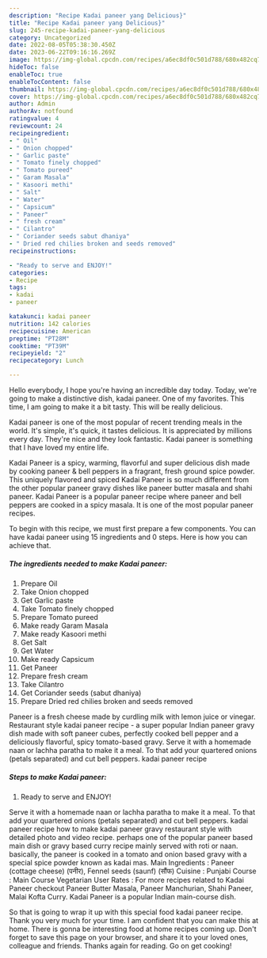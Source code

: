 ```yaml
---
description: "Recipe Kadai paneer yang Delicious}"
title: "Recipe Kadai paneer yang Delicious}"
slug: 245-recipe-kadai-paneer-yang-delicious
category: Uncategorized
date: 2022-08-05T05:38:30.450Z
date: 2023-06-22T09:16:16.269Z
image: https://img-global.cpcdn.com/recipes/a6ec8df0c501d788/680x482cq70/kadai-paneer-recipe-main-photo.jpg
hideToc: false
enableToc: true
enableTocContent: false
thumbnail: https://img-global.cpcdn.com/recipes/a6ec8df0c501d788/680x482cq70/kadai-paneer-recipe-main-photo.jpg
cover: https://img-global.cpcdn.com/recipes/a6ec8df0c501d788/680x482cq70/kadai-paneer-recipe-main-photo.jpg
author: Admin
authorAv: notfound
ratingvalue: 4
reviewcount: 24
recipeingredient:
- " Oil"
- " Onion chopped"
- " Garlic paste"
- " Tomato finely chopped"
- " Tomato pureed"
- " Garam Masala"
- " Kasoori methi"
- " Salt"
- " Water"
- " Capsicum"
- " Paneer"
- " fresh cream"
- " Cilantro"
- " Coriander seeds sabut dhaniya"
- " Dried red chilies broken and seeds removed"
recipeinstructions:

- "Ready to serve and ENJOY!"
categories:
- Recipe
tags:
- kadai
- paneer

katakunci: kadai paneer 
nutrition: 142 calories
recipecuisine: American
preptime: "PT28M"
cooktime: "PT39M"
recipeyield: "2"
recipecategory: Lunch

---
```



Hello everybody, I hope you're having an incredible day today. Today, we're going to make a distinctive dish, kadai paneer. One of my favorites. This time, I am going to make it a bit tasty. This will be really delicious.

Kadai paneer is one of the most popular of recent trending meals in the world. It's simple, it's quick, it tastes delicious. It is appreciated by millions every day. They're nice and they look fantastic. Kadai paneer is something that I have loved my entire life.

Kadai Paneer is a spicy, warming, flavorful and super delicious dish made by cooking paneer &amp; bell peppers in a fragrant, fresh ground spice powder. This uniquely flavored and spiced Kadai Paneer is so much different from the other popular paneer gravy dishes like paneer butter masala and shahi paneer. Kadai Paneer is a popular paneer recipe where paneer and bell peppers are cooked in a spicy masala. It is one of the most popular paneer recipes.


To begin with this recipe, we must first prepare a few components. You can have kadai paneer using 15 ingredients and 0 steps. Here is how you can achieve that.

<!--inarticleads1-->

##### The ingredients needed to make Kadai paneer:

1. Prepare  Oil
1. Take  Onion chopped
1. Get  Garlic paste
1. Take  Tomato finely chopped
1. Prepare  Tomato pureed
1. Make ready  Garam Masala
1. Make ready  Kasoori methi
1. Get  Salt
1. Get  Water
1. Make ready  Capsicum
1. Get  Paneer
1. Prepare  fresh cream
1. Take  Cilantro
1. Get  Coriander seeds (sabut dhaniya)
1. Prepare  Dried red chilies broken and seeds removed


Paneer is a fresh cheese made by curdling milk with lemon juice or vinegar. Restaurant style kadai paneer recipe - a super popular Indian paneer gravy dish made with soft paneer cubes, perfectly cooked bell pepper and a deliciously flavorful, spicy tomato-based gravy. Serve it with a homemade naan or lachha paratha to make it a meal. To that add your quartered onions (petals separated) and cut bell peppers. kadai paneer recipe 

<!--inarticleads2-->

##### Steps to make Kadai paneer:


1. Ready to serve and ENJOY!

Serve it with a homemade naan or lachha paratha to make it a meal. To that add your quartered onions (petals separated) and cut bell peppers. kadai paneer recipe how to make kadai paneer gravy restaurant style with detailed photo and video recipe. perhaps one of the popular paneer based main dish or gravy based curry recipe mainly served with roti or naan. basically, the paneer is cooked in a tomato and onion based gravy with a special spice powder known as kadai mas. Main Ingredients : Paneer (cottage cheese) (पनीर), Fennel seeds (saunf) (सौंफ) Cuisine : Punjabi Course : Main Course Vegetarian User Rates : For more recipes related to Kadai Paneer checkout Paneer Butter Masala, Paneer Manchurian, Shahi Paneer, Malai Kofta Curry. Kadai Paneer is a popular Indian main-course dish. 

So that is going to wrap it up with this special food kadai paneer recipe. Thank you very much for your time. I am confident that you can make this at home. There is gonna be interesting food at home recipes coming up. Don't forget to save this page on your browser, and share it to your loved ones, colleague and friends. Thanks again for reading. Go on get cooking!
